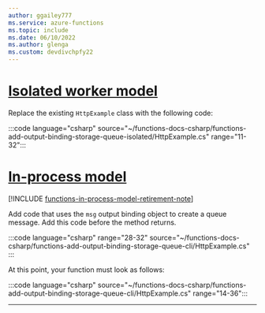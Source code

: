```yaml
---
author: ggailey777
ms.service: azure-functions
ms.topic: include
ms.date: 06/10/2022
ms.author: glenga
ms.custom: devdivchpfy22
---
```


# [Isolated worker model](#tab/isolated-process)

Replace the existing `HttpExample` class with the following code:

:::code language="csharp" source="~/functions-docs-csharp/functions-add-output-binding-storage-queue-isolated/HttpExample.cs" range="11-32":::

# [In-process model](#tab/in-process)

[!INCLUDE [functions-in-process-model-retirement-note](~/reusable-content/ce-skilling/azure/includes/functions-in-process-model-retirement-note.md)]

Add code that uses the `msg` output binding object to create a queue message. Add this code before the method returns.

:::code language="csharp" range="28-32" source="~/functions-docs-csharp/functions-add-output-binding-storage-queue-cli/HttpExample.cs" :::

At this point, your function must look as follows:

:::code language="csharp" source="~/functions-docs-csharp/functions-add-output-binding-storage-queue-cli/HttpExample.cs" range="14-36":::

---